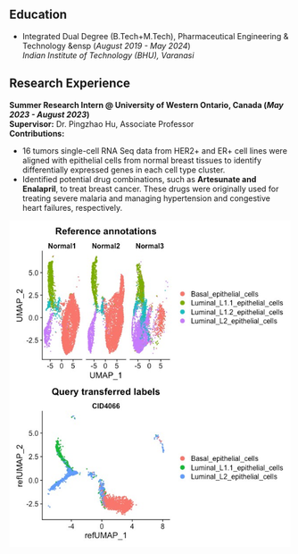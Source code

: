 ## **Education**  
- Integrated Dual Degree (B.Tech+M.Tech), Pharmaceutical Engineering & Technology &ensp (_August 2019 - May 2024_)  
  _Indian Institute of Technology (BHU), Varanasi_  

## **Research Experience**  
**Summer Research Intern @ University of Western Ontario, Canada (_May 2023 - August 2023_)**  
**Supervisor:** Dr. Pingzhao Hu, Associate Professor  
**Contributions:**
- 16 tumors single-cell RNA Seq data from HER2+ and ER+ cell lines were aligned with epithelial cells from normal breast tissues to identify differentially expressed genes in each cell type cluster.  
- Identified potential drug combinations, such as **Artesunate and Enalapril**, to treat breast cancer. These drugs were originally used for treating severe malaria and managing hypertension and congestive heart failures, respectively.

![Alignment of RNA-Seq data of tumor cells with the normal epithelial cells to form cell clusters](/asset/img/UWO.jpg)
  
  
